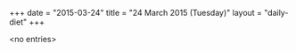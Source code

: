 +++
date = "2015-03-24"
title = "24 March 2015 (Tuesday)"
layout = "daily-diet"
+++

<p>&lt;no entries&gt;</p>